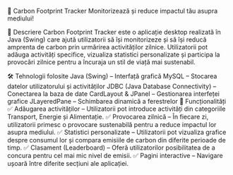 🌱 Carbon Footprint Tracker
Monitorizează și reduce impactul tău asupra mediului!

📌 Descriere
Carbon Footprint Tracker este o aplicație desktop realizată în Java (Swing) care ajută utilizatorii să își monitorizeze și să își reducă amprenta de carbon prin urmărirea activităților zilnice. Utilizatorii pot adăuga activități specifice, vizualiza statistici personalizate și participa la provocări zilnice pentru a încuraja un stil de viață mai sustenabil.

🛠️ Tehnologii folosite
Java (Swing) – Interfață grafică
MySQL – Stocarea datelor utilizatorului și activităților
JDBC (Java Database Connectivity) – Conectarea la baza de date
CardLayout & JPanel – Gestionarea interfeței grafice
JLayeredPane – Schimbarea dinamică a ferestrelor
🎯 Funcționalități
✅ Adăugarea activităților – Utilizatorii pot introduce activități din categoriile Transport, Energie și Alimentație.
✅ Provocarea zilnică – În fiecare zi, utilizatorii primesc o provocare sustenabilă pentru a reduce impactul lor asupra mediului.
✅ Statistici personalizate – Utilizatorii pot vizualiza grafice despre consumul lor și compara emisiile de carbon din diferite perioade de timp.
✅ Clasament (Leaderboard) – Oferă utilizatorilor posibilitatea de a concura pentru cel mai mic nivel de emisii.
✅ Pagini interactive – Navigare ușoară între diferite secțiuni ale aplicației.
